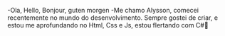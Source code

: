   -Ola, Hello, Bonjour, guten morgen
  -Me chamo Alysson, comecei recentemente no mundo do desenvolvimento. 
  Sempre gostei de criar, e estou me aprofundando no Html, Css e Js, estou flertando com C#👀
